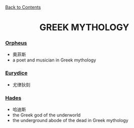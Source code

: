 ﻿[Back to Contents](../README.md)

<h1 style="text-align: center;">GREEK MYTHOLOGY</h1>

### [Orpheus](https://www.merriam-webster.com/dictionary/Orpheus)
- 奧菲斯
- a poet and musician in Greek mythology

### [Eurydice](https://www.merriam-webster.com/dictionary/Eurydice)
- 尤律狄刻

### [Hades](https://www.merriam-webster.com/dictionary/Hades)
- 哈迪斯
- the Greek god of the underworld
- the underground abode of the dead in Greek mythology
